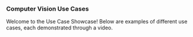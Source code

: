 ### Computer Vision Use Cases

Welcome to the Use Case Showcase! Below are examples of different use cases, each demonstrated through a video.
